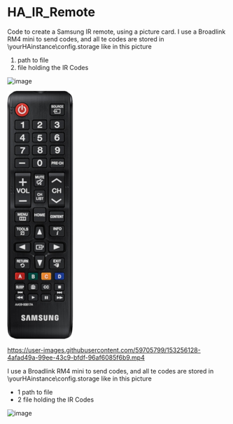 # HA_IR_Remote
Code to create a Samsung IR remote, using a picture card.
I use a Broadlink RM4 mini to send codes, and all te codes are stored in \\yourHAinstance\config\.storage like in this picture

1. path to file
2. file holding the IR Codes

![image](https://user-images.githubusercontent.com/59705799/153267548-96595855-8157-4c35-9cad-fda2d035776d.png)

[![Watch the video](https://github.com/jopdk/HA_IR_Remote/blob/main/samsungremote_150.png)](https://user-images.githubusercontent.com/59705799/153256128-4afad49a-99ee-43c9-bfdf-96af6085f6b9.mp4)

https://user-images.githubusercontent.com/59705799/153256128-4afad49a-99ee-43c9-bfdf-96af6085f6b9.mp4

I use a Broadlink RM4 mini to send codes, and all te codes are stored in \\yourHAinstance\config\.storage like in this picture

* 1 path to file
* 2 file holding the IR Codes

![image](https://user-images.githubusercontent.com/59705799/153267548-96595855-8157-4c35-9cad-fda2d035776d.png)
